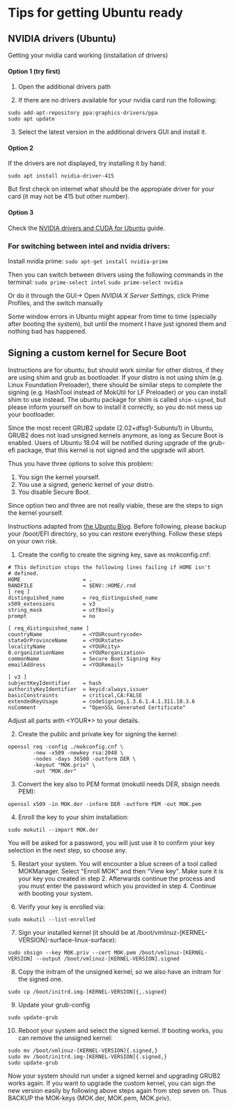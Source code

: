 # Tips for getting Ubuntu ready

## NVIDIA drivers (Ubuntu)

Getting your nvidia card working (installation of drivers)

#### Option 1 (try first)
1. Open the additional drivers path

2. If there are no drivers available for your nvidia card run the following:
```
sudo add-apt-repository ppa:graphics-drivers/ppa
sudo apt update
```

3. Select the latest version in the additional drivers GUI and install it.

#### Option 2

If the drivers are not displayed, try installing it by hand:

``sudo apt install nvidia-driver-415``

But first check on internet what should be the appropiate driver for your card (it may not be 415 but other number).

#### Option 3

Check the [NVIDIA drivers and CUDA for Ubuntu](NVIDIA-drivers.md) guide.

### For switching between intel and nvidia drivers:

Install nvidia prime:
``sudo apt-get install nvidia-prime``

Then you can switch between drivers using the following commands in the terminal:
``sudo prime-select intel``
``sudo prime-select nvidia``

Or do it through the GUI-> Open *NVIDIA X Server Settings*, click Prime Profiles, and the switch manually

Some window errors in Ubuntu might appear from time to time (specially after booting the system), but until the moment I have just ignored them and nothing bad has happened.


## Signing a custom kernel for Secure Boot

Instructions are for ubuntu, but should work similar for other distros, if they are using shim
and grub as bootloader. If your distro is not using shim (e.g. Linux Foundation Preloader), there
should be similar steps to complete the signing (e.g. HashTool instead of MokUtil for LF Preloader)
or you can install shim to use instead. The ubuntu package for shim is called `shim-signed`, but
please inform yourself on how to install it correctly, so you do not mess up your bootloader.

Since the most recent GRUB2 update (2.02+dfsg1-5ubuntu1) in Ubuntu, GRUB2 does not load unsigned
kernels anymore, as long as Secure Boot is enabled. Users of Ubuntu 18.04 will be notified during
upgrade of the grub-efi package, that this kernel is not signed and the upgrade will abort.

Thus you have three options to solve this problem:

1. You sign the kernel yourself.
2. You use a signed, generic kernel of your distro.
3. You disable Secure Boot.

Since option two and three are not really viable, these are the steps to sign the kernel yourself.

Instructions adapted from [the Ubuntu Blog](https://blog.ubuntu.com/2017/08/11/how-to-sign-things-for-secure-boot).
Before following, please backup your /boot/EFI directory, so you can restore everything. Follow
these steps on your own risk.

1. Create the config to create the signing key, save as mokconfig.cnf:
```
# This definition stops the following lines failing if HOME isn't
# defined.
HOME                    = .
RANDFILE                = $ENV::HOME/.rnd 
[ req ]
distinguished_name      = req_distinguished_name
x509_extensions         = v3
string_mask             = utf8only
prompt                  = no

[ req_distinguished_name ]
countryName             = <YOURcountrycode>
stateOrProvinceName     = <YOURstate>
localityName            = <YOURcity>
0.organizationName      = <YOURorganization>
commonName              = Secure Boot Signing Key
emailAddress            = <YOURemail>

[ v3 ]
subjectKeyIdentifier    = hash
authorityKeyIdentifier  = keyid:always,issuer
basicConstraints        = critical,CA:FALSE
extendedKeyUsage        = codeSigning,1.3.6.1.4.1.311.10.3.6
nsComment               = "OpenSSL Generated Certificate"
```
Adjust all parts with <YOUR*> to your details.

2. Create the public and private key for signing the kernel:
```
openssl req -config ./mokconfig.cnf \
        -new -x509 -newkey rsa:2048 \
        -nodes -days 36500 -outform DER \
        -keyout "MOK.priv" \
        -out "MOK.der"
```

3. Convert the key also to PEM format (mokutil needs DER, sbsign needs PEM):
```
openssl x509 -in MOK.der -inform DER -outform PEM -out MOK.pem
```

4. Enroll the key to your shim installation:
```
sudo mokutil --import MOK.der
```
You will be asked for a password, you will just use it to confirm your key selection in the
next step, so choose any.

5. Restart your system. You will encounter a blue screen of a tool called MOKManager.
Select "Enroll MOK" and then "View key". Make sure it is your key you created in step 2.
Afterwards continue the process and you must enter the password which you provided in
step 4. Continue with booting your system.

6. Verify your key is enrolled via:
```
sudo mokutil --list-enrolled
```

7. Sign your installed kernel (it should be at /boot/vmlinuz-[KERNEL-VERSION]-surface-linux-surface):
```
sudo sbsign --key MOK.priv --cert MOK.pem /boot/vmlinuz-[KERNEL-VERSION] --output /boot/vmlinuz-[KERNEL-VERSION].signed
```

8. Copy the initram of the unsigned kernel, so we also have an initram for the signed one.
```
sudo cp /boot/initrd.img-[KERNEL-VERSION]{,.signed}
```

9. Update your grub-config
```
sudo update-grub
```

10. Reboot your system and select the signed kernel. If booting works, you can remove the unsigned kernel:
```
sudo mv /boot/vmlinuz-[KERNEL-VERSION]{.signed,}
sudo mv /boot/initrd.img-[KERNEL-VERSION]{.signed,}
sudo update-grub
```

Now your system should run under a signed kernel and upgrading GRUB2 works again. If you want
to upgrade the custom kernel, you can sign the new version easily by following above steps
again from step seven on. Thus BACKUP the MOK-keys (MOK.der, MOK.pem, MOK.priv).
